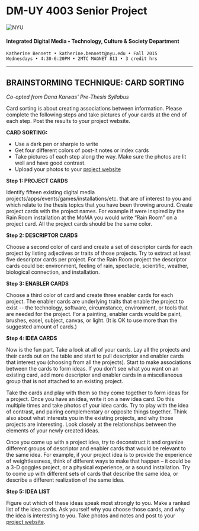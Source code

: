 # DM-UY 4003 Senior Project

![NYU](http://ws2.polishedsolid.com/de/nyu_soe_logo.png)
#### Integrated Digital Media • Technology, Culture & Society Department 

    Katherine Bennett • katherine.bennett@nyu.edu • Fall 2015 
    Wednesdays • 4:30-6:20PM • 2MTC MAGNET 811 • 3 credit hrs

---

## BRAINSTORMING TECHNIQUE: CARD SORTING

*Co-opted from Dana Karwas' Pre-Thesis Syllabus*

Card sorting is about creating associations between information. Please complete the following steps and take pictures of your cards at the end of each step. Post the results to your project website.

**CARD SORTING:**
* Use a dark pen or sharpie to write
* Get four different colors of post-it notes or index cards
* Take pictures of each step along the way. Make sure the photos are lit well and have good contrast.
* Upload your photos to your <a href="dm4003_senior_project_website.md" target="_blank">project website</a>

**Step 1: PROJECT CARDS**

Identify fifteen existing digital media projects/apps/events/games/installations/etc. that are of interest to you and which relate to the thesis topics that you have been throwing around. Create project cards with the project names. For example if were inspired by the Rain Room installation at the MoMA you would write “Rain Room” on a project card. All the project cards should be the same color.

**Step 2: DESCRIPTOR CARDS**

Choose a second color of card and create a set of descriptor cards for each project by listing adjectives or traits of those projects. Try to extract at least five descriptor cards per project. For the Rain Room project the descriptor cards could be: environment, feeling of rain, spectacle, scientific, weather, biological connection, and installation.

**Step 3: ENABLER CARDS**

Choose a third color of card and create three enabler cards for each project. The enabler cards are underlying traits that enable the project to exist -- the technology, software, circumstance, environment, or tools that are needed for the project. For a painting, enabler cards would be paint, brushes, easel, subject, canvas, or light. (It is OK to use more than the suggested amount of cards.)

**Step 4: IDEA CARDS**

Now is the fun part. Take a look at all of your cards. Lay all the projects and their cards out on the table and start to pull descriptor and enabler cards that interest you (choosing from all the projects). Start to make associations between the cards to form ideas. If you don’t see what you want on an existing card, add more descriptor and enabler cards in a miscellaneous group that is not attached to an existing project.

Take the cards and play with them so they come together to form ideas for a project. Once you have an idea, write it on a new idea card. Do this multiple times and take photos of your idea cards. Try to play with the idea of contrast, and pairing complementary or opposite things together. Think also about what interests you in the existing projects, and why those projects are interesting. Look closely at the relationships between the elements of your newly created ideas.

Once you come up with a project idea, try to deconstruct it and organize different groups of descriptor and enabler cards that would be relevant to the same idea. For example, if your project idea is to provide the experience of weightlessness, think of different ways to make that happen – it could be a 3-D goggles project, or a physical experience, or a sound installation. Try to come up with different sets of cards that describe the same idea, or describe a different realization of the same idea.

**Step 5: IDEA LIST**

Figure out which of these ideas speak most strongly to you. Make a ranked list of the idea cards. Ask yourself why you choose those cards, and why the idea is interesting to you. Take photos and notes and post to your <a href="dm4003_senior_project_website.md" target="_blank">project website</a>. 








